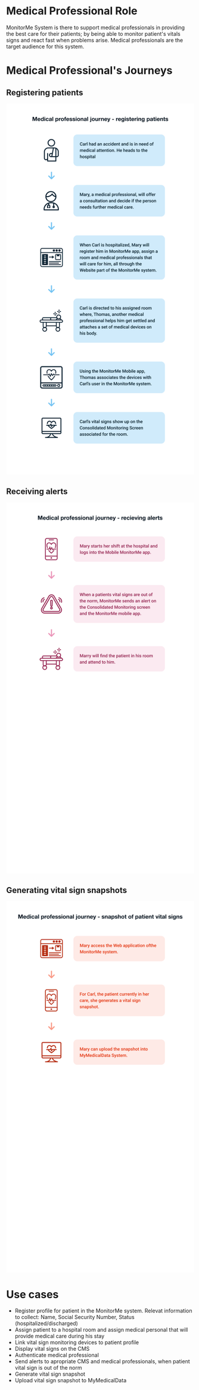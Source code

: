 # Medical Professional Role

MonitorMe System is there to support medical professionals in providing the best care for their patients; by being able to monitor patient's vitals signs and react fast when problems arise. Medical professionals are the target audience for this system. 

# Medical Professional's Journeys

## Registering patients
![RegisterPatient](https://github.com/ArchitectsEvolutionZone/MonitorMe/blob/main/resources/UserJourneys/registerPatients.png)

## Receiving alerts
![ReceiveAlers](https://github.com/ArchitectsEvolutionZone/MonitorMe/blob/main/resources/UserJourneys/alertsJourney.png)

## Generating vital sign snapshots
![Medical professional](https://github.com/ArchitectsEvolutionZone/MonitorMe/blob/main/resources/UserJourneys/snapshotJourney.png)

# Use cases 
- Register profile for patient in the MonitorMe system. Relevat information to collect: Name, Social Security Number, Status (hospitalized/discharged) 
- Assign patient to a hospital room and assign medical personal that will provide medical care during his stay 
- Link vital sign monitoring devices to patient profile
- Display vital signs on the CMS
- Authenticate medical professional
- Send alerts to apropriate CMS and medical professionals, when patient vital sign is out of the norm
- Generate vital sign snapshot
- Upload vital sign snapshot to MyMedicalData


